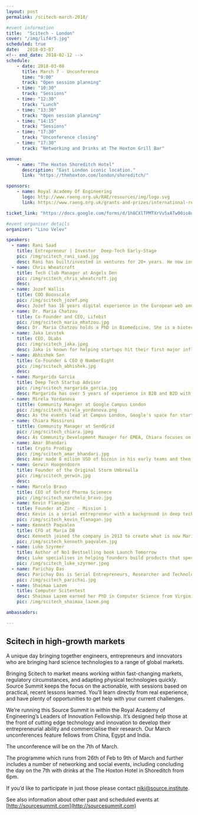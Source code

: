 ```yaml
---
layout: post
permalink: /scitech-march-2018/

#event information
title:  "Scitech - London"
cover: "/img/lif4r5.jpg"
scheduled: true
date:   2018-03-07
<!-- end_date: 2018-02-12 -->
schedule:
    - date: 2018-03-08
      title: March 7 - Unconference
      time: "9:00"
      track: "Open session planning"
    - time: "10:30"
      track: "Sessions"
    - time: "12:30"
      track: "Lunch"
    - time: "13:30"
      track: "Open session planning"
    - time: "14:15"
      track: "Sessions"
    - time: "17:30"
      track: "Unconference closing"
    - time: "17:30"
      track: "Networking and Drinks at The Hoxton Grill Bar"

venue:
    - name: "The Hoxton Shoreditch Hotel"
      description: "East London iconic location."
      link: "https://thehoxton.com/london/shoreditch/"

sponsors:
    - name: Royal Academy Of Engineering
      logo: http://www.raeng.org.uk/RAE/resources/img/logo.svg
      link: https://www.raeng.org.uk/grants-and-prizes/international-research-and-collaborations/newton-fund-programmes/leaders-in-innovation-fellowships

ticket_link: "https://docs.google.com/forms/d/1h8CXlTPMTXrVv5xATw90io8uDFRE2QiloJJH2xC0sOE/edit"

#event organiser details
organiser: "Lino Velev"

speakers:
  - name: Rani Saad
    title: Entrepreneur | Investor  Deep-Tech Early-Stage
    pic: /img/scitech_rani_saad.jpg
    desc: Rani has built/invested in ventures for 20+ years. He now invests in deep-tech startups and is a partner in Silicon Valley-based Delta Pacific Partners. He also serves as a panelist in Stanford’s Ignite program and Imperial College’s accelerator. Rani has co-built multiple startups and a VC fund. He also launched products and directed acceleration at Microsoft, launched fintech platforms at Capital One, and led ventures at a leading behavioral economics firm. Rani holds an MBA from Stanford, and BS and MS degrees in Intelligent Transportation, Computer and Communications Engineering.
  - name: Chris Wheatcroft
    title: Tech Club Manager at Angels Den
    pic: /img/scitech_chris_wheatcroft.jpg
    desc:
  - name: Jozef Wallis
    title: COO Booxscale
    pic: /img/scitech_jozef.png
    desc: Jozef has 16 years digital experience in the European web and media industries, both in fixed and mobile communications. He is a serial Entrepreneur with 3 successful exits. Joseph is a UK and European market entry specialist, having built teams and established market presence for two leading US brands.
  - name: Dr. Maria Chatzou
    title: Co-Founder and CEO, Lifebit
    pic: /img/scitech_maria_mhatzou.jpg
    desc: Dr. Maria Chatzou holds a PhD in Biomedicine. She is a biotech innovator and expert in bioinformatics, medical informatics and high performance computing (HPC). She is also a passionate entrepreneur, who has already founded two companies - Innovation Forum Barcelona and the Techstars-backed Lifebit.
  - name: Jaka Levstek
    title: CEO, DLabs
    pic: /img/scitech_jaka.jpeg
    desc: Jaka is known for helping startups hit their first major inflection point, through his focus on product design and development scalability.  He's a frequent speaker at UK and EU business schools, particularly Imperial College. Topics of expertise include digital marketing management, branding in early-stage companies, go-to-market strategies and entrepreneurial business.
  - name: Abhishek Sen
    title: Co-Founder & CEO @ NumberEight
    pic: /img/scitech_abhishek.jpg
    desc:
  - name: Margarida Garcia
    title: Deep Tech Startup Advisor
    pic: /img/scitech_margarida_garcia.jpg
    desc: Margarida has over 5 years of experience in B2B and B2D with a particular focus in deep tech. Recently, she has been helping Lifebit (www.lifebit-biotech.com) and ObjectBox (http://objectbox.io) with their fundraising and business strategy challenges. Prior to that she held multiple roles at source{d} (sourced.tech) and Tyba (https://tyba.com/) with a strong focus on rapidly scaling on-the-ground operations and execution, business development and fundraising.
  - name: Mirela Yordanova
    tittle: Community Manager at Google Campus London
    pic: /img/scitech_mirela_yordanova.png
    desc: As the events lead at Campus London, Google's space for startups, Mirela Yordanova produces a variety of tech-led events that allow entrepreneurs to connect, learn, and grow.  Prior to joining Campus London, Mirela worked at a FinTech and BigData startups.
  - name: Chiara Massironi
    tittle: Community Manager at SendGrid
    pic: /img/scitech_chiara.jpeg
    desc: As Community Development Manager for EMEA, Chiara focuses on building relationships with startups and accelerators across the EMEA region, and empowering entrepreneurs to grow their businesses through email. Chiara has been working within the startup ecosystem for several years, visiting over 200 European tech companies and being responsible for the UK market in her previous company, source{d}. Prior to this, Chiara worked in for an e-commerce startup where she was involved with Marketing, Sales and Customer Care.
  - name: Amar Bhandari
    title: Crypto Prodigy
    pic: /img/scitech_amar_bhandari.jpg
    desc: Amar made 8 milion USD of bicoin in his early teams and then lost them before he was 20. Currently he's a serial entrepreneur in the crypto space and is on the back of a major exit
  - name: Gerwin Hoogendoorn
    title: Founder of the Original Storm Umbrealla
    pic: /img/scitech_gerwin.jpg
    desc:
  - name: Marcelo Bravo
    title: CEO of Oxford Pharma Scienece
    pic: /img/scitech_marchelo_bravo.jpg
  - name: Kevin Flanagan
    title: Founder at Zinc - Mission 1
    desc: Kevin is a serial entrepreneur with a background in deep tech, AI and finance and now Co-Founder at Anamorphia a startup spun out of Zinc accelerator in the mental health space bringing transformative talk based therapies and allied technologies to students with mental distress.
    pic: /img/scitech_kevin_flanagan.jpg
  - name: Kenneth Paqvalen
    title: CFO at Maria DB
    desc: Kenneth joined the company in 2013 to create what is now MariaDB Corporation the company behind MariaDB, the fastest growing open source database. Since that among other things he has raised B-round with Intel Capital, C-round with Alibaba Group, and secured €25m funding with the European Investment Bank.
    pic: /img/scitech_kenneth_paqvalen.jpg
  - name: Luke Szyrmer
    title: Author of No1 Bestselling book Launch Tomorrow
    desc: Luke specialises in helping founders build products that specific people really want, using digital marketing techniques like landing pages. He works with accelerators, startups and corporates and also co-organises Europe's largest Lean Startup meetup in London.
    pic: /img/scitech_luke_szyrmer.jpeg
  - name: Parichay Das
    desc: Parichay Das is Serial Entrepreneurs, Researcher and Technology Consultant. Presently He is a Founder & CEO at Rootalpha & Twelit. He holds B.Tech in Electrical Engineering and Executive Management Study in IIM Ahmedabad (IIGP2.0 Batch) & Innovation Readiness Studies at University of Taxus.
    pic: /img/scitech_parichai.jpg
  - name: Shaimaa Lazem
    title: Computer Scitentest
    desc: Shaimaa Lazem earned her PhD in Computer Science from Virginia Tech, in Egypt she holds an academic position at the City of Scientific Research and Technology Applications. Specialized in Human-Computer Interaction (HCI), She is leading a UK-Egypt Newton funded project to engage Bedouins in self-documenting their intangible heritage using mobile phones. She is the co-founder of ArabHCI (https://arabhci.org/) initiative which aims at asserting the Arab cultural identity in technology design.
    pic: /img/scitech_shaimaa_lazem.png

ambassadors:

---
```

## Scitech in high-growth markets

A unique day bringing together engineers, entrepreneurs and innovators who are bringing hard science technologies to a range of global markets.

Bringing Scitech to market means working within fast-changing markets, regulatory circumstances, and adapting physical technologies quickly. Source Summit keeps the focus on the actionable, with sessions based on practical, recent lessons learned. You’ll learn directly from real experience, and have plenty of opportunities to get help with your current challenges.

We’re running this Source Summit in within the Royal Academy of Engineering’s Leaders of Innovation Fellowship. It’s designed help those at the front of cutting edge technology and innovation to develop their entrepreneurial ability and commercialise their research. Our March unconferences feature fellows from China, Egypt and India.

The unconference will be on the 7th of March.

The programme which runs from 26th of Feb to 9th of March and further includes a number of networking and social events, including concluding the day on the 7th with drinks at the The Hoxton Hotel in Shoreditch from 6pm.


If you’d like to participate in just those please contact [niki@source.institute](mailto:niki@source.institute).

See also information about other past and scheduled events at [http://sourcesummit.com](http://sourcesummit.com)

